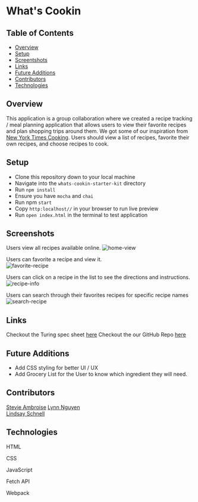 # What's Cookin
## Table of Contents
- [Overview](#overview)
- [Setup](#setup)
- [Screentshots](#screenshots)
- [Links](#links)
- [Future Additions](#future-additions)
- [Contributors](#contributors)
- [Technologies](#technologies)


## Overview

This application is a group collaboration where we created a recipe tracking / meal planning application that allows users to view their favorite recipes and plan shopping trips around them. We got some of our inspiration from [New York Times Cooking](https://cooking.nytimes.com/). Users should view a list of recipes, favorite their own recipes, and choose recipes to cook. 

## Setup
  
- Clone this repository down to your local machine
- Navigate into the `whats-cookin-starter-kit` directory
- Run `npm install`
- Ensure you have `mocha` and `chai` 
- Run npm `start` 
- Copy `http:localhost//` in your browser to run live preview 
- Run `open index.html` in the terminal to test application
   
## Screenshots  
Users view all recipes available online. 
![home-view](https://media.giphy.com/media/TYckI9CgvMbJeIGhD8/giphy.gif)
   
Users can favorite a recipe and view it.  
![favorite-recipe](https://media.giphy.com/media/zhQIY2o7jdefFessCX/giphy.gif)

Users can click on a recipe in the list to see the directions and instructions. 
![recipe-info](https://media.giphy.com/media/49H0oCUTNHzVD9hbxZ/giphy.gif)

Users can search through their favorites recipes for specific recipe names 
![search-recipe](https://media.giphy.com/media/zhQIY2o7jdefFessCX/giphy.gif)

## Links  
Checkout the Turing spec sheet [here](https://frontend.turing.edu/projects/whats-cookin-part-one.html)
Checkout the our GitHub Repo [here](https://github.com/StevieAmb/whats-cookin-starter-kit)

## Future Additions
- Add CSS styling for better UI / UX 
- Add Grocery List for the User to know which ingredient they will need.   

## Contributors  
[Stevie Ambroise](https://github.com/StevieAmb)
[Lynn Nguyen](https://github.com/Alynn022)  
[Lindsay Schnell](https://github.com/lschnell8)

   
## Technologies
HTML  

CSS

JavaScript

Fetch API 

Webpack
